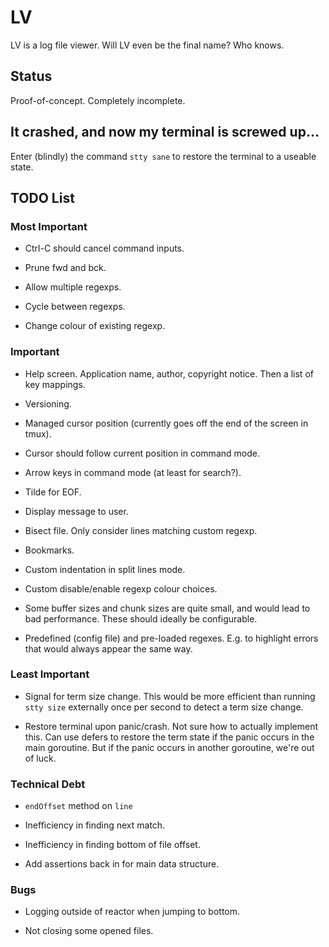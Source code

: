 # LV

LV is a log file viewer. Will LV even be the final name? Who knows.

## Status

Proof-of-concept. Completely incomplete.

## It crashed, and now my terminal is screwed up...

Enter (blindly) the command `stty sane` to restore the terminal to a useable
state.

## TODO List

### Most Important

* Ctrl-C should cancel command inputs.

* Prune fwd and bck.

* Allow multiple regexps.

* Cycle between regexps.

* Change colour of existing regexp.

### Important

* Help screen. Application name, author, copyright notice. Then a list of key
  mappings.

* Versioning.

* Managed cursor position (currently goes off the end of the screen in tmux).

* Cursor should follow current position in command mode.

* Arrow keys in command mode (at least for search?).

* Tilde for EOF.

* Display message to user.

* Bisect file. Only consider lines matching custom regexp.

* Bookmarks.

* Custom indentation in split lines mode.

* Custom disable/enable regexp colour choices.

* Some buffer sizes and chunk sizes are quite small, and would lead to bad
  performance. These should ideally be configurable.

* Predefined (config file) and pre-loaded regexes. E.g. to highlight errors
  that would always appear the same way.

### Least Important

* Signal for term size change. This would be more efficient than running `stty
  size` externally once per second to detect a term size change.

* Restore terminal upon panic/crash. Not sure how to actually implement this.
  Can use defers to restore the term state if the panic occurs in the main
goroutine. But if the panic occurs in another goroutine, we're out of luck.

### Technical Debt

* `endOffset` method on `line`

* Inefficiency in finding next match.

* Inefficiency in finding bottom of file offset.

* Add assertions back in for main data structure.

### Bugs

* Logging outside of reactor when jumping to bottom.

* Not closing some opened files.

